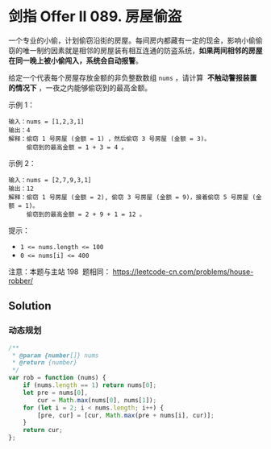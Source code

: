 # 剑指 Offer II 089. 房屋偷盗

一个专业的小偷，计划偷窃沿街的房屋。每间房内都藏有一定的现金，影响小偷偷窃的唯一制约因素就是相邻的房屋装有相互连通的防盗系统，**如果两间相邻的房屋在同一晚上被小偷闯入，系统会自动报警**。

给定一个代表每个房屋存放金额的非负整数数组 `nums` ，请计算  **不触动警报装置的情况下** ，一夜之内能够偷窃到的最高金额。

示例 1：

```
输入：nums = [1,2,3,1]
输出：4
解释：偷窃 1 号房屋 (金额 = 1) ，然后偷窃 3 号房屋 (金额 = 3)。
     偷窃到的最高金额 = 1 + 3 = 4 。
```

示例 2：

```
输入：nums = [2,7,9,3,1]
输出：12
解释：偷窃 1 号房屋 (金额 = 2), 偷窃 3 号房屋 (金额 = 9)，接着偷窃 5 号房屋 (金额 = 1)。
     偷窃到的最高金额 = 2 + 9 + 1 = 12 。
```

提示：

-   `1 <= nums.length <= 100`
-   `0 <= nums[i] <= 400`

注意：本题与主站 198  题相同： https://leetcode-cn.com/problems/house-robber/

## Solution

### 动态规划

```javascript
/**
 * @param {number[]} nums
 * @return {number}
 */
var rob = function (nums) {
    if (nums.length == 1) return nums[0];
    let pre = nums[0],
        cur = Math.max(nums[0], nums[1]);
    for (let i = 2; i < nums.length; i++) {
        [pre, cur] = [cur, Math.max(pre + nums[i], cur)];
    }
    return cur;
};
```
